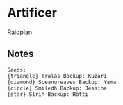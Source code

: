 # Artificer
[Raidplan](https://raidplan.io/plan/OUYN5nDaXFfNbh1Q)

## Notes
```
Seeds:
{triangle} Tralâs Backup: Kuzari
{diamond} Sceanureaves Backup: Yama
{circle} Smiledh Backup: Jessina
{star} Sîrih Backup: Hôtti
```